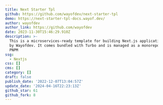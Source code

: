 ```yaml
---
title: Next Starter Tpl
github: https://github.com/wayofdev/next-starter-tpl
demo: https://next-starter-tpl-docs.wayof.dev/
author: wayofdev
author_link: https://github.com/wayofdev
date: 2023-11-30T15:46:29.910Z
description: >-
  This is a microservices-ready template for building Next.js applications, used
  by Wayofdev. It comes bundled with Turbo and is managed as a monorepo using
  PNPM
ssg:
  - Nextjs
css: []
cms: []
category: []
draft: false
publish_date: '2022-12-07T13:04:57Z'
update_date: '2024-04-16T22:23:13Z'
github_star: 61
github_fork: 8
---
```

